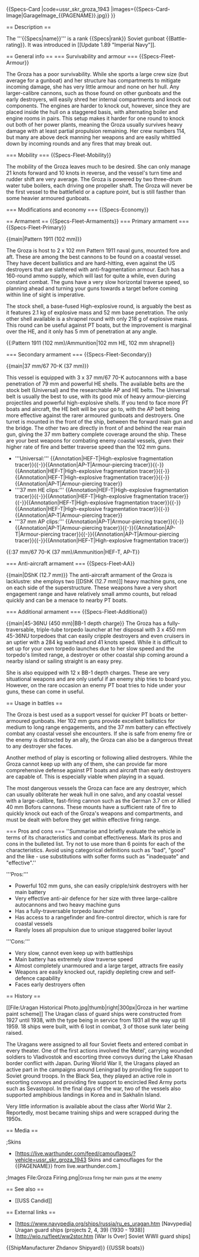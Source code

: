 {{Specs-Card
|code=ussr_skr_groza_1943
|images={{Specs-Card-Image|GarageImage_{{PAGENAME}}.jpg}}
}}

== Description ==
<!-- ''In the first part of the description, cover the history of the ship's creation and military application. In the second part, tell the reader about using this ship in the game. Add a screenshot: if a beginner player has a hard time remembering vehicles by name, a picture will help them identify the ship in question.'' -->
The '''{{Specs|name}}''' is a rank {{Specs|rank}} Soviet gunboat {{Battle-rating}}. It was introduced in [[Update 1.89 "Imperial Navy"]].

== General info ==
=== Survivability and armour ===
{{Specs-Fleet-Armour}}
<!-- ''Talk about the vehicle's armour. Note the most well-defended and most vulnerable zones, e.g. the ammo magazine. Evaluate the composition of components and assemblies responsible for movement and manoeuvrability. Evaluate the survivability of the primary and secondary armaments separately. Don't forget to mention the size of the crew, which plays an important role in fleet mechanics. Save tips on preserving survivability for the "Usage in battles" section. If necessary, use a graphical template to show the most well-protected or most vulnerable points in the armour.'' -->
The Groza has a poor survivability. While she sports a large crew size (but average for a gunboat) and her structure has compartments to mitigate incoming damage, she has very little armour and none on her hull. Any larger-calibre cannons, such as those found on other gunboats and the early destroyers, will easily shred her internal compartments and knock out components. The engines are harder to knock out, however, since they are placed inside the hull on a staggered basis, with alternating boiler and engine rooms in pairs. This setup makes it harder for one round to knock out both of her power plants, meaning the Groza usually survives heavy damage with at least partial propulsion remaining. Her crew numbers 114, but many are above deck manning her weapons and are easily whittled down by incoming rounds and any fires that may break out.

=== Mobility ===
{{Specs-Fleet-Mobility}}
<!-- ''Write about the ship's mobility. Evaluate its power and manoeuvrability, rudder rerouting speed, stopping speed at full tilt, with its maximum forward and reverse speed.'' -->
The mobility of the Groza leaves much to be desired. She can only manage 21 knots forward and 10 knots in reverse, and the vessel's turn time and rudder shift are very average. The Groza is powered by two three-drum water tube boilers, each driving one propeller shaft. The Groza will never be the first vessel to the battlefield or a capture point, but is still fasther than some heavier armoured gunboats.

=== Modifications and economy ===
{{Specs-Economy}}

== Armament ==
{{Specs-Fleet-Armaments}}
=== Primary armament ===
{{Specs-Fleet-Primary}}
<!-- ''Provide information about the characteristics of the primary armament. Evaluate their efficacy in battle based on their reload speed, ballistics and the capacity of their shells. Add a link to the main article about the weapon: <code><nowiki>{{main|Weapon name (calibre)}}</nowiki></code>. Broadly describe the ammunition available for the primary armament, and provide recommendations on how to use it and which ammunition to choose.'' -->
{{main|Pattern 1911 (102 mm)}}

The Groza is host to 2 x 102 mm Pattern 1911 naval guns, mounted fore and aft. These are among the best cannons to be found on a coastal vessel. They have decent ballistics and are hard-hitting, even against the US destroyers that are slathered with anti-fragmentation armour. Each has a 160-round ammo supply, which will last for quite a while, even during constant combat. The guns have a very slow horizontal traverse speed, so planning ahead and turning your guns towards a target before coming within line of sight is imperative.

The stock shell, a base-fused High-explosive round, is arguably the best as it features 2.1 kg of explosive mass and 52 mm base penetration. The only other shell available is a shrapnel round with only 218 g of explosive mass. This round can be useful against PT boats, but the improvement is marginal over the HE, and it only has 5 mm of penetration at any angle.

{{:Pattern 1911 (102 mm)/Ammunition|102 mm HE, 102 mm shrapnel}}

=== Secondary armament ===
{{Specs-Fleet-Secondary}}
<!-- ''Some ships are fitted with weapons of various calibres. Secondary armaments are defined as weapons chosen with the control <code>Select secondary weapon</code>. Evaluate the secondary armaments and give advice on how to use them. Describe the ammunition available for the secondary armament. Provide recommendations on how to use them and which ammunition to choose. Remember that any anti-air armament, even heavy calibre weapons, belong in the next section. If there is no secondary armament, remove this section.'' -->
{{main|37 mm/67 70-K (37 mm)}}

This vessel is equipped with 3 x 37 mm/67 70-K autocannons with a base penetration of 79 mm and powerful HE shells. The available belts are the stock belt (Universal) and the researchable AP and HE belts. The Universal belt is usually the best to use, with its good mix of heavy armour-piercing projectiles and powerful high-explosive shells. If you tend to face more PT boats and aircraft, the HE belt will be your go to, with the AP belt being more effective against the rarer armoured gunboats and destroyers.
One turret is mounted in the front of the ship, between the forward main gun and the bridge. The other two are directly in front of and behind the rear main gun, giving the 37 mm battery complete coverage around the ship. These are your best weapons for combating enemy coastal vessels, given their higher rate of fire and better traverse speed than the 102 mm guns.

* '''Universal:''' {{Annotation|HEF-T|High-explosive fragmentation tracer}}{{-}}{{Annotation|AP-T|Armour-piercing tracer}}{{-}}{{Annotation|HEF-T|High-explosive fragmentation tracer}}{{-}}{{Annotation|HEF-T|High-explosive fragmentation tracer}}{{-}}{{Annotation|AP-T|Armour-piercing tracer}}
* '''37 mm HE clips:''' {{Annotation|HEF-T|High-explosive fragmentation tracer}}{{-}}{{Annotation|HEF-T|High-explosive fragmentation tracer}}{{-}}{{Annotation|HEF-T|High-explosive fragmentation tracer}}{{-}}{{Annotation|HEF-T|High-explosive fragmentation tracer}}{{-}}{{Annotation|AP-T|Armour-piercing tracer}}
* '''37 mm AP clips:''' {{Annotation|AP-T|Armour-piercing tracer}}{{-}}{{Annotation|AP-T|Armour-piercing tracer}}{{-}}{{Annotation|AP-T|Armour-piercing tracer}}{{-}}{{Annotation|AP-T|Armour-piercing tracer}}{{-}}{{Annotation|HEF-T|High-explosive fragmentation tracer}}

{{:37 mm/67 70-K (37 mm)/Ammunition|HEF-T, AP-T}}

=== Anti-aircraft armament ===
{{Specs-Fleet-AA}}
<!-- ''An important part of the ship's armament responsible for air defence. Anti-aircraft armament is defined by the weapon chosen with the control <code>Select anti-aircraft weapons</code>. Talk about the ship's anti-air cannons and machine guns, the number of guns and their positions, their effective range, and about their overall effectiveness – including against surface targets. If there are no anti-aircraft armaments, remove this section.'' -->
{{main|DShK (12.7 mm)}}
The anti-aircraft armament of the Groza is lacklustre: she employs two [[DShK (12.7 mm)]] heavy machine guns, one on each side of the superstructure. These weapons have a very short engagement range and have relatively small ammo counts, but reload quickly and can be a menace to nearby PT boats.

=== Additional armament ===
{{Specs-Fleet-Additional}}
<!-- ''Describe the available additional armaments of the ship: depth charges, mines, torpedoes. Talk about their positions, available ammunition and launch features such as dead zones of torpedoes. If there is no additional armament, remove this section.'' -->
{{main|45-36NU (450 mm)|BB-1 depth charge}}
The Groza has a fully-traversable, triple-tube torpedo launcher at her disposal with 3 x 450 mm 45-36NU torpedoes that can easily cripple destroyers and even cruisers in an uptier with a 284 kg warhead and 41 knots speed. While it is difficult to set up for your own torpedo launches due to her slow speed and the torpedo's limited range, a destroyer or other coastal ship coming around a nearby island or sailing straight is an easy prey.

She is also equipped with 12 x BB-1 depth charges. These are very situational weapons and are only useful if an enemy ship tries to board you. However, on the rare occasion an enemy PT boat tries to hide under your guns, these can come in useful.

== Usage in battles ==
<!-- ''Describe the technique of using this ship, the characteristics of her use in a team and tips on strategy. Abstain from writing an entire guide – don't try to provide a single point of view, but give the reader food for thought. Talk about the most dangerous opponents for this vehicle and provide recommendations on fighting them. If necessary, note the specifics of playing with this vehicle in various modes (AB, RB, SB).'' -->
The Groza is best used as a support vessel for quicker PT boats or better-armoured gunboats. Her 102 mm guns provide excellent ballistics for medium to long range engagements, and the 37 mm battery can effectively combat any coastal vessel she encounters. If she is safe from enemy fire or the enemy is distracted by an ally, the Groza can also be a dangerous threat to any destroyer she faces.

Another method of play is escorting or following allied destroyers. While the Groza cannot keep up with any of them, she can provide far more comprehensive defense against PT boats and aircraft than early destroyers are capable of. This is especially viable when playing in a squad.

The most dangerous vessels the Groza can face are any destroyer, which can usually obliterate her weak hull in one salvo, and any coastal vessel with a large-calibre, fast-firing cannon such as the German 3.7 cm or Allied 40 mm Bofors cannons. These mounts have a sufficient rate of fire to quickly knock out each of the Groza's weapons and compartments, and must be dealt with before they get within effective firing range.

=== Pros and cons ===
''Summarise and briefly evaluate the vehicle in terms of its characteristics and combat effectiveness. Mark its pros and cons in the bulleted list. Try not to use more than 6 points for each of the characteristics. Avoid using categorical definitions such as "bad", "good" and the like - use substitutions with softer forms such as "inadequate" and "effective".''

'''Pros:'''

* Powerful 102 mm guns, she can easily cripple/sink destroyers with her main battery
* Very effective anti-air defence for her size with three large-calibre autocannons and two heavy machine guns
* Has a fully-traversable torpedo launcher
* Has access to a rangefinder and fire-control director, which is rare for coastal vessels
* Rarely loses all propulsion due to unique staggered boiler layout

'''Cons:'''

* Very slow, cannot even keep up with battleships
* Main battery has extremely slow traverse speed
* Almost completely unarmoured and a large target, attracts fire easily
* Weapons are easily knocked out, rapidly depleting crew and self-defence capability
* Faces early destroyers often

== History ==
<!-- ''Describe the history of the creation and combat usage of the ship in more detail than in the introduction. If the historical reference turns out to be too long, take it to a separate article, taking a link to the article about the ship and adding a block "/History" (example: <nowiki>https://wiki.warthunder.com/(Ship-name)/History</nowiki>) and add a link to it here using the <code>main</code> template. Be sure to reference text and sources by using <code><nowiki><ref></ref></nowiki></code>, as well as adding them at the end of the article with <code><nowiki><references /></nowiki></code>. This section may also include the ship's dev blog entry (if applicable) and the in-game encyclopedia description (under <code><nowiki>=== In-game description ===</nowiki></code>, also if applicable).'' -->
[[File:Uragan Historical Photo.jpg|thumb|right|300px|Groza in her wartime paint scheme]]
The Uragan class of guard ships were constructed from 1927 until 1938, with the type being in service from 1931 all the way up till 1959. 18 ships were built, with 6 lost in combat, 3 of those sunk later being raised.

The Uragans were assigned to all four Soviet fleets and entered combat in every theater. One of the first actions involved the Metel', carrying wounded soldiers to Vladivostok and escorting three convoys during the Lake Khasan border conflict with Japan. During World War II, the Uragans played an active part in the campaigns around Leningrad by providing fire support to Soviet ground troops. In the Black Sea, they played an active role in escorting convoys and providing fire support to encircled Red Army ports such as Sevastopol. In the final days of the war, two of the vessels also supported amphibious landings in Korea and in Sakhalin Island.

Very little information is available about the class after World War 2. Reportedly, most became training ships and were scrapped during the 1950s.

== Media ==
<!-- ''Excellent additions to the article would be video guides, screenshots from the game, and photos.'' -->

;Skins

* [https://live.warthunder.com/feed/camouflages/?vehicle=ussr_skr_groza_1943 Skins and camouflages for the {{PAGENAME}} from live.warthunder.com.]

;Images
<gallery mode="packed-hover" heights="200">
File:Groza Firing.png|<small>Groza firing her main guns at the enemy</small>
</gallery>

== See also ==
<!-- ''Links to articles on the War Thunder Wiki that you think will be useful for the reader, for example:''
* ''reference to the series of the ship;''
* ''links to approximate analogues of other nations and research trees.'' -->

* [[USS Candid]]

== External links ==
<!-- ''Paste links to sources and external resources, such as:''
* ''topic on the official game forum;''
* ''other literature.'' -->

* [https://www.navypedia.org/ships/russia/ru_es_uragan.htm <nowiki>[Navypedia]</nowiki> Uragan guard ships (projects 2, 4, 39) (1930 - 1938)]
* [http://wio.ru/fleet/ww2stor.htm <nowiki>[War Is Over]</nowiki> Soviet WWII guard ships]

{{ShipManufacturer Zhdanov Shipyard}}
{{USSR boats}}